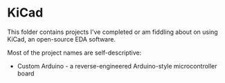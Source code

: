 # KiCad

This folder contains projects I've completed or am fiddling about on using KiCad, an open-source EDA software.

Most of the project names are self-descriptive:
* Custom Arduino - a reverse-engineered Arduino-style microcontroller board
